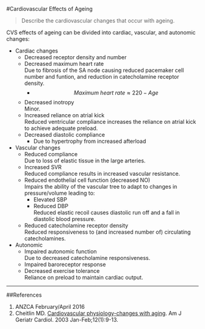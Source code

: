 #Cardiovascular Effects of Ageing

> Describe the cardiovascular changes that occur with ageing.

CVS effects of ageing can be divided into cardiac, vascular, and autonomic changes:
* Cardiac changes
    * Decreased receptor density and number
    * Decreased maximum heart rate  
    Due to fibrosis of the SA node causing reduced pacemaker cell number and funtion, and reduction in catecholamine receptor density.
        * $$Maximum \ heart \ rate ≈ 220 - Age$$
    * Decreased inotropy  
    Minor.
    * Increased reliance on atrial kick  
    Reduced ventricular compliance increases the reliance on atrial kick to achieve adequate preload.
    * Decreased diastolic compliance
        * Due to hypertrophy from increased afterload
* Vascular changes
    * Reduced compliance  
    Due to loss of elastic tissue in the large arteries.
    * Increased SVR  
    Reduced compliance results in increased vascular resistance.
    * Reduced endothelial cell function (decreased NO)  
    Impairs the ability of the vascular tree to adapt to changes in pressure/volume leading to:
        * Elevated SBP
        * Reduced DBP  
        Reduced elastic recoil causes diastolic run off and a fall in diastolic blood pressure.
    * Reduced catecholamine receptor density  
    Reduced responsiveness to (and increased number of) circulating catecholamines.
* Autonomic
    * Impaired autonomic function  
    Due to decreased catecholamine responsiveness.
    * Impaired baroreceptor response
    * Decreased exercise tolerance  
    Reliance on preload to maintain cardiac output.


---
##References
1. ANZCA February/April 2016
2. Cheitlin MD. [Cardiovascular physiology-changes with aging](http://onlinelibrary.wiley.com/doi/10.1111/j.1076-7460.2003.01751.x/abstract). Am J Geriatr
Cardiol. 2003 Jan-Feb;12(1):9-13.
